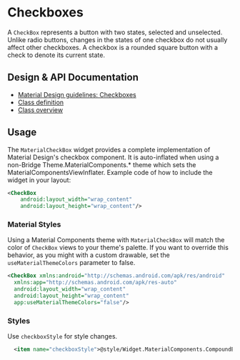 <!--docs:
title: "Checkboxes"
layout: detail
section: components
excerpt: "Checkboxes are independent buttons with two states: selected and unselected."
iconId: checkbox
path: /catalog/checkbox/
-->

# Checkboxes

A `CheckBox` represents a button with two states, selected and unselected.
Unlike radio buttons, changes in the states of one checkbox do not usually
affect other checkboxes. A checkbox is a rounded square button with a check to
denote its current state.

## Design & API Documentation

-   [Material Design guidelines: Checkboxes](https://material.io/go/design-checkboxes)
    <!--{: .icon-list-item.icon-list-item--spec }-->
-   [Class definition](https://github.com/material-components/material-components-android/tree/master/lib/java/com/google/android/material/checkbox/MaterialCheckBox.java)
    <!--{: .icon-list-item.icon-list-item--link }-->
-   [Class overview](https://developer.android.com/reference/android/widget/CheckBox)
    <!--{: .icon-list-item.icon-list-item--link }--> <!--{: .icon-list }-->

## Usage

The `MaterialCheckBox` widget provides a complete implementation of Material
Design's checkbox component. It is auto-inflated when using a non-Bridge
Theme.MaterialComponents.\* theme which sets the MaterialComponentsViewInflater.
Example code of how to include the widget in your layout:

```xml
<CheckBox
    android:layout_width="wrap_content"
    android:layout_height="wrap_content"/>
```

### Material Styles

Using a Material Components theme with `MaterialCheckBox` will match the color
of `CheckBox` views to your theme's palette. If you want to override this
behavior, as you might with a custom drawable, set the `useMaterialThemeColors`
parameter to false.

```xml
<CheckBox xmlns:android="http://schemas.android.com/apk/res/android"
  xmlns:app="http://schemas.android.com/apk/res-auto"
  android:layout_width="wrap_content"
  android:layout_height="wrap_content"
  app:useMaterialThemeColors="false"/>
```

### Styles

Use `checkboxStyle` for style changes.

```xml
  <item name="checkboxStyle">@style/Widget.MaterialComponents.CompoundButton.CheckBox</item>
```
